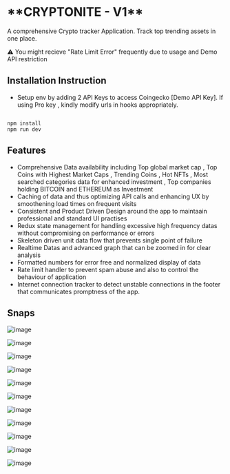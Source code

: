  <H1>**CRYPTONITE - V1**</H1> 

A comprehensive Crypto tracker Application. Track top trending assets in one place.



⚠️ You might recieve "Rate Limit Error" frequently due to usage and Demo API restriction 

## Installation Instruction
- Setup env by adding 2 API Keys to access Coingecko [Demo API Key]. If using Pro key , kindly modify urls in hooks appropriately.
  
```code

npm install
npm run dev
```

## Features
- Comprehensive Data availability including Top global market cap , Top Coins with Highest Market Caps , Trending Coins , Hot NFTs , Most searched categories data for enhanced investment , Top companies holding BITCOIN and ETHEREUM as Investment
- Caching of data and thus optimizing API calls and enhancing UX by smoothening load times on frequent visits
- Consistent and Product Driven Design around the app to maintaain professional and standard UI practises
- Redux state management for handling excessive high frequency datas without compromising on performance or errors
- Skeleton driven unit data flow that prevents single point of failure
- Realtime Datas and advanced graph that can be zoomed in for clear analysis
- Formatted numbers for error free and normalized display of data
- Rate limit handler to prevent spam abuse and also to control the behaviour of application
- Internet connection tracker to detect unstable connections in the footer that communicates promptness of the app.

## Snaps
![image](https://github.com/user-attachments/assets/1721aa93-c989-4337-9e1d-93aeb61e3417)

![image](https://github.com/user-attachments/assets/2b1eaf4b-59c1-41ce-9176-e90b09ed78c2)

![image](https://github.com/user-attachments/assets/e15cb4c2-aa17-4944-b84c-cf2a8e01e1a7)

![image](https://github.com/user-attachments/assets/e5d36f1e-ec06-4b7b-91c5-b1da013b5321)

![image](https://github.com/user-attachments/assets/fbd0d681-1e43-45aa-8c7e-ce577141c51b)

![image](https://github.com/user-attachments/assets/da1a8441-2cb7-4f8e-b265-831569e7b828)

![image](https://github.com/user-attachments/assets/3b3e7772-60c6-41e0-be52-0b26f39d4c51)

![image](https://github.com/user-attachments/assets/13673f75-21bd-43ac-bca2-1714397db0a2)

![image](https://github.com/user-attachments/assets/6be926f3-a038-449e-97f2-f94fbdb0810c)

![image](https://github.com/user-attachments/assets/bdd0dfd0-83d2-48b8-9d65-0a99f3b0b0ec)

![image](https://github.com/user-attachments/assets/955bfa2d-8e0d-439d-966b-eae97577ad38)







  
